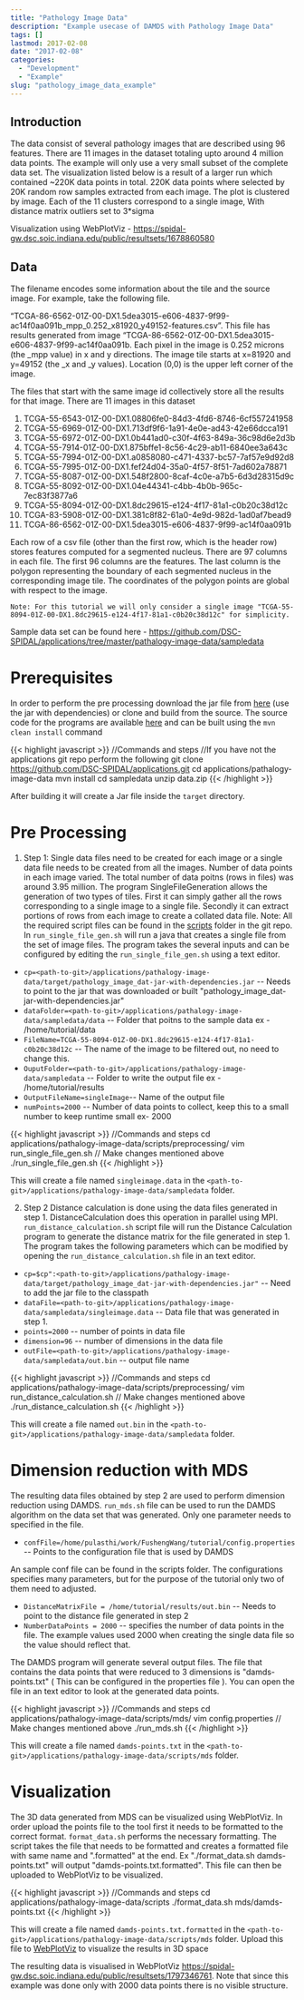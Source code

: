 ```yaml
---
title: "Pathology Image Data"
description: "Example usecase of DAMDS with Pathology Image Data"
tags: []
lastmod: 2017-02-08
date: "2017-02-08"
categories:
  - "Development"
  - "Example"
slug: "pathology_image_data_example"
---  
```


Introduction
------------

The data consist of several pathology images that are described using 96 features. There are 11 images in the dataset totaling upto around 4 million data points. The example will only use a very small
subset of the complete data set. The visualization listed below is a result of a larger run which contained ~220K data points in total. 220K data points where selected by 
20K random row samples extracted from each image. The plot is clustered by image. Each of the 11 clusters correspond to a single image, With distance matrix outliers set to 3*sigma

Visualization using WebPlotViz - https://spidal-gw.dsc.soic.indiana.edu/public/resultsets/1678860580

Data
----

The filename encodes some information about the tile and the source image. For example, take the following file. 

“TCGA-86-6562-01Z-00-DX1.5dea3015-e606-4837-9f99-ac14f0aa091b_mpp_0.252_x81920_y49152-features.csv”. This file has results generated from image “TCGA-86-6562-01Z-00-DX1.5dea3015-e606-4837-9f99-ac14f0aa091b. Each pixel in the image is 0.252 microns (the _mpp value) in x and y directions. The image tile starts at x=81920 and y=49152 (the _x and _y values). Location (0,0) is the upper left corner of the image.

The files that start with the same image id collectively store all the results for that image. There are 11 images in this dataset


1. TCGA-55-6543-01Z-00-DX1.08806fe0-84d3-4fd6-8746-6cf557241958
2. TCGA-55-6969-01Z-00-DX1.713df9f6-1a91-4e0e-ad43-42e66dcca191
3. TCGA-55-6972-01Z-00-DX1.0b441ad0-c30f-4f63-849a-36c98d6e2d3b
4. TCGA-55-7914-01Z-00-DX1.875bffe1-8c56-4c29-ab11-6840ee3a643c
5. TCGA-55-7994-01Z-00-DX1.a0858080-c471-4337-bc57-7af57e9d92d8
6. TCGA-55-7995-01Z-00-DX1.fef24d04-35a0-4f57-8f51-7ad602a78871
7. TCGA-55-8087-01Z-00-DX1.548f2800-8caf-4c0e-a7b5-6d3d28315d9c
8. TCGA-55-8092-01Z-00-DX1.04e44341-c4bb-4b0b-965c-7ec83f3877a6
9. TCGA-55-8094-01Z-00-DX1.8dc29615-e124-4f17-81a1-c0b20c38d12c
10. TCGA-83-5908-01Z-00-DX1.381c8f82-61a0-4e9d-982d-1ad0af7bead9
11. TCGA-86-6562-01Z-00-DX1.5dea3015-e606-4837-9f99-ac14f0aa091b


Each row of a csv file (other than the first row, which is the header row) stores features computed for a segmented nucleus. There are 97 columns in each file. The first 96 columns are the features. The last column is the polygon representing the boundary of each segmented nucleus in the corresponding image tile. The coordinates of the polygon points are global with respect to the image.

`Note: For this tutorial we will only consider a single image "TCGA-55-8094-01Z-00-DX1.8dc29615-e124-4f17-81a1-c0b20c38d12c" for simplicity.`

Sample data set can be found here - https://github.com/DSC-SPIDAL/applications/tree/master/pathalogy-image-data/sampledata 

# Prerequisites
 
 In order to perform the pre processing download the jar file from [here](https://github.com/DSC-SPIDAL/applications/tree/master/pathalogy-image-data/bin) (use the jar with dependencies) or clone and build from the source. The source code for the programs are available [here](https://github.com/DSC-SPIDAL/applications/tree/master/pathalogy-image-data) and can be built using the `mvn clean install` command

{{< highlight javascript >}}
 //Commands and steps
 //If you have not the applications git repo perform the following
 git clone https://github.com/DSC-SPIDAL/applications.git
 cd applications/pathalogy-image-data
 mvn install
 cd sampledata
 unzip data.zip
{{< /highlight >}}

After building it will create a Jar file inside the `target` directory.

# Pre Processing

1. Step 1: 
 Single data files need to be created for each image or a single data file needs to be created from all the images. Number of data points in each image varied. The total number of data poitns (rows in files) was around 3.95 million. The program SingleFileGeneration allows the generation of two types of tiles. First it can simply gather all the rows corresponding to a single image to a single file. Secondly it can extract portions of rows from each image to create a collated data file.
 Note: All the required script files can be found in the [scripts](https://github.com/DSC-SPIDAL/applications/tree/master/pathalogy-image-data/scripts) folder in the git repo.
 In 
 `run_single_file_gen.sh` will run a java that creates a single file from the set of image files. The program takes the several inputs and can be configured by editing the `run_single_file_gen.sh` using a text editor.
 
 * `cp=<path-to-git>/applications/pathalogy-image-data/target/pathology_image_dat-jar-with-dependencies.jar` -- Needs to point to the jar that was downloaded or built "pathology_image_dat-jar-with-dependencies.jar"
 * `dataFolder=<path-to-git>/applications/pathalogy-image-data/sampledata/data` -- Folder that poitns to the sample data ex - /home/tutorial/data
 * `FileName=TCGA-55-8094-01Z-00-DX1.8dc29615-e124-4f17-81a1-c0b20c38d12c` -- The name of the image to be filtered out, no need to change this. 
 * `OuputFolder=<path-to-git>/applications/pathalogy-image-data/sampledata` -- Folder to write the output file ex - /home/tutorial/results
 * `OutputFileName=singleImage`-- Name of the output file
 * `numPoints=2000` -- Number of data points to collect, keep this to a small number to keep runtime small ex- 2000
 
 {{< highlight javascript >}}
  //Commands and steps
  cd applications/pathalogy-image-data/scripts/preprocessing/
  vim run_single_file_gen.sh // Make changes mentioned above
  ./run_single_file_gen.sh
 {{< /highlight >}}
 
 This will create a file named `singleimage.data` in the `<path-to-git>/applications/pathalogy-image-data/sampledata` folder.
 
2. Step 2
 Distance calculation is done using the data files generated in step 1. DistanceCalculation does this operation in parallel using MPI. `run_distance_calculation.sh` script file will run the Distance Calculation program to generate the distance matrix for the file 
 generated in step 1. The program takes the following parameters which can be modified by opening the `run_distance_calculation.sh` file in an text editor.
 
 * `cp=$cp":<path-to-git>/applications/pathalogy-image-data/target/pathology_image_dat-jar-with-dependencies.jar"` -- Need to add the jar file to the classpath
 * `dataFile=<path-to-git>/applications/pathalogy-image-data/sampledata/singleimage.data` -- Data file that was generated in step 1. 
 * `points=2000` -- number of points in data file
 * `dimension=96` -- number of dimensions in the data file
 * `outFile=<path-to-git>/applications/pathalogy-image-data/sampledata/out.bin` -- output file name
 
  {{< highlight javascript >}}
   //Commands and steps
   cd applications/pathalogy-image-data/scripts/preprocessing/
   vim run_distance_calculation.sh // Make changes mentioned above
   ./run_distance_calculation.sh
  {{< /highlight >}}
  
   This will create a file named `out.bin` in the `<path-to-git>/applications/pathalogy-image-data/sampledata` folder.

 
# Dimension reduction with MDS
 The resulting data files obtained by step 2 are used to perform dimension reduction using DAMDS. `run_mds.sh` file can be used to run the DAMDS algorithm on the data set that was generated. Only one parameter needs to specified in the file.
 
 * `confFile=/home/pulasthi/work/FushengWang/tutorial/config.properties` -- Points to the configuration file that is used by DAMDS
 
 An sample conf file can be found in the scripts folder. The configurations specifies many parameters, but for the purpose of the tutorial only two of them need to adjusted.
 
 * `DistanceMatrixFile = /home/tutorial/results/out.bin` -- Needs to point to the distance file generated in step 2
 * `NumberDataPoints = 2000` -- specifies the number of data points in the file. The example values used 2000 when creating the single data file so the value should reflect that.
 
 The DAMDS program will generate several output files. The file that contains the data points that were reduced to 3 dimensions is "damds-points.txt" ( This can be configured in the properties file ).
 You can open the file in an text editor to look at the generated data points. 
 
 {{< highlight javascript >}}
    //Commands and steps
    cd applications/pathalogy-image-data/scripts/mds/
    vim config.properties // Make changes mentioned above
    ./run_mds.sh
   {{< /highlight >}}
 
 This will create a file named `damds-points.txt` in the `<path-to-git>/applications/pathalogy-image-data/scripts/mds` folder.

 
 
# Visualization
 The 3D data generated from MDS can be visualized using WebPlotViz. In order upload the points file to the tool first it needs to be formatted to the correct format. `format_data.sh` performs the necessary formatting. The script takes the file that needs
 to be formatted and creates a formatted file with same name and ".formatted" at the end. Ex "./format_data.sh damds-points.txt" will output "damds-points.txt.formatted". This file can then be uploaded to
 WebPlotViz to be visualized.
 
 {{< highlight javascript >}}
     //Commands and steps
      cd applications/pathalogy-image-data/scripts
      ./format_data.sh mds/damds-points.txt
 {{< /highlight >}}
 
  This will create a file named `damds-points.txt.formatted` in the `<path-to-git>/applications/pathalogy-image-data/scripts/mds` folder. Upload this file to [WebPlotViz](https://spidal-gw.dsc.soic.indiana.edu/) to visualize the results in 3D space

 
 The resulting data is visualised in WebPlotViz https://spidal-gw.dsc.soic.indiana.edu/public/resultsets/1797346761. Note that since this example was done only with 2000 data points there is no visible structure.
 
 

